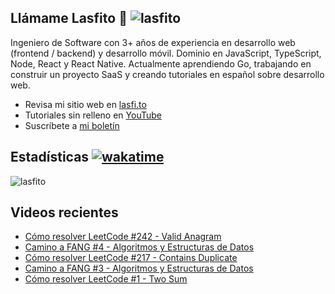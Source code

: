 
## Llámame Lasfito 👋 <img src="https://komarev.com/ghpvc/?username=lasfito&label=Profile%20views&color=0e75b6&style=flat" alt="lasfito" /> 

Ingeniero de Software con 3+ años de experiencia en desarrollo web (frontend / backend) y desarrollo móvil. Dominio en JavaScript, TypeScript, Node, React y React Native. Actualmente aprendiendo Go, trabajando en construir un proyecto SaaS y creando tutoriales en español sobre desarrollo web.

  - Revisa mi sitio web en [lasfi.to](https://lasfi.to)
  - Tutoriales sin relleno en [YouTube](https://www.youtube.com/channel/UCwfeUZwjfNsIFqFURiqkLSw)
  - Suscríbete a <a href="http://lasfi.to/1-2-3/"  target="_blank"> mi boletín </a>
   

## Estadísticas [![wakatime](https://wakatime.com/badge/user/5f64052e-88c6-4b16-a87a-e9f52142e69a.svg)](https://wakatime.com/@5f64052e-88c6-4b16-a87a-e9f52142e69a)


<img align="center" src="https://github-readme-stats.vercel.app/api/top-langs?username=lasfito&show_icons=true&locale=es&layout=compact&langs_count=4&theme=nord&custom_title=Stack+según+GitHub" alt="lasfito" /> 

## Videos recientes
<!-- BLOG-POST-LIST:START -->
- [Cómo resolver LeetCode #242 - Valid Anagram](https://www.youtube.com/watch?v=YfJCp1KwQdQ)
- [Camino a FANG #4  -  Algoritmos y Estructuras de Datos](https://www.youtube.com/watch?v=ytFoy2xrT4Y)
- [Cómo resolver LeetCode #217 - Contains Duplicate](https://www.youtube.com/watch?v=gxmCcoNLmPE)
- [Camino a FANG #3  -  Algoritmos y Estructuras de Datos](https://www.youtube.com/watch?v=VOl2g30adxI)
- [Cómo resolver LeetCode #1 - Two Sum](https://www.youtube.com/watch?v=uNUBpoU6izY)
<!-- BLOG-POST-LIST:END -->











  
